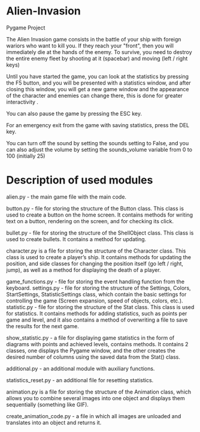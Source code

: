 # Alien-Invasion
Pygame Project 

The Alien Invasion game consists in the battle of your ship with foreign wariors who want to kill you. If they reach your "front", then you will immediately die at the hands of the enemy. To survive, you need to destroy the entire enemy fleet by shooting at it (spacebar) and moving (left / right keys)

Until you have started the game, you can look at the statistics by pressing the F5 button, and you will be presented with a statistics window, and after closing this window, you will get a new game window and the appearance of the character and enemies can change there, this is done for greater interactivity .

You can also pause the game by pressing the ESC key.

For an emergency exit from the game with saving statistics, press the DEL key.

You can turn off the sound by setting the sounds setting to False, and you can also adjust the volume by setting the sounds_volume variable from 0 to 100 (initially 25)




# Description of used modules

alien.py - the main game file with the main code.

button.py - file for storing the structure of the Button class. This class is used to create a button on the home screen. It contains methods for writing text on a button, rendering on the screen, and for checking its click.

bullet.py - file for storing the structure of the ShellObject class. This class is used to create bullets. It contains a method for updating.

character.py is a file for storing the structure of the Character class. This class is used to create a player’s ship. It contains methods for updating the position, and side classes for changing the position itself (go left / right, jump), as well as a method for displaying the death of a player.

game_functions.py - file for storing the event handling function from the keyboard.
settings.py - file for storing the structure of the Settings, Colors, StartSettings, StatisticSettings class, which contain the basic settings for controlling the game (Screen expansion, speed of objects, colors, etc.).
statistic.py - file for storing the structure of the Stat class. This class is used for statistics. It contains methods for adding statistics, such as points per game and level, and it also contains a method of overwriting a file to save the results for the next game.

show_statistic.py - a file for displaying game statistics in the form of diagrams with points and achieved levels, contains methods. It contains 2 classes, one displays the Pygame window, and the other creates the desired number of columns using the saved data from the Stat() class.

additional.py - an additional module with auxiliary functions.

statistics_reset.py - an additional file for resetting statistics.

animation.py is a file for storing the structure of the Animation class, which allows you to combine several images into one object and displays them sequentially (something like GIF).

create_animation_code.py - a file in which all images are unloaded and translates into an object and returns it.

